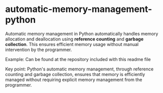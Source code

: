 # automatic-memory-management-python

Automatic memory management in Python automatically handles memory allocation and deallocation using **reference counting** and **garbage collection**. This ensures efficient memory usage without manual intervention by the programmer.

Example: Can be found at the repository included with this readme file

Key point:
Python's automatic memory management, through reference counting and garbage collection, ensures that memory is efficiently managed without requiring explicit memory management from the programmer.

